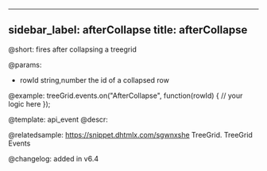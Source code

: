 
---
sidebar_label: afterCollapse
title: afterCollapse
---          

@short: fires after collapsing a treegrid
	
@params:
- rowId			string,number		the id of a collapsed row



@example:
treeGrid.events.on("AfterCollapse", function(rowId) {
    // your logic here
});


@template:	api_event
@descr:




@relatedsample:
https://snippet.dhtmlx.com/sgwnxshe	TreeGrid. TreeGrid Events	

@changelog: added in v6.4


